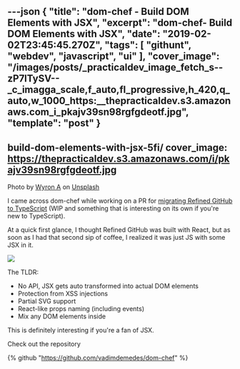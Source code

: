 ---json
{
  "title": "dom-chef - Build DOM Elements with JSX",
  "excerpt": "dom-chef-  Build DOM Elements with JSX",
  "date": "2019-02-02T23:45:45.270Z",
  "tags": [
    "githunt",
    "webdev",
    "javascript",
    "ui"
  ],
  "cover_image": "/images/posts/_practicaldev_image_fetch_s--zP7lTySV--_c_imagga_scale,f_auto,fl_progressive,h_420,q_auto,w_1000_https:__thepracticaldev.s3.amazonaws.com_i_pkajv39sn98rgfgdeotf.jpg",
  "template": "post"
}
---
build-dom-elements-with-jsx-5fi/
cover_image: https://thepracticaldev.s3.amazonaws.com/i/pkajv39sn98rgfgdeotf.jpg
---

Photo by [Wyron A](https://unsplash.com/photos/Lhb1DyyNr7U?utm_source=unsplash&utm_medium=referral&utm_content=creditCopyText) on [Unsplash](https://unsplash.com/search/photos/chef?utm_source=unsplash&utm_medium=referral&utm_content=creditCopyText)

I came across dom-chef while working on a PR for [migrating Refined GitHub to TypeScript](https://github.com/sindresorhus/refined-github/pull/1750) (WIP and something that is interesting on its own if you're new to TypeScript).

At a quick first glance, I thought Refined GitHub was built with React, but as soon as I had that second sip of coffee, I realized it was just JS with some JSX in it.

![](https://media3.giphy.com/media/2JeyC2DvEhdRu/giphy.gif?cid=19f5b51a5c562926446e66326327f7e5)

The TLDR:
* No API, JSX gets auto transformed into actual DOM elements
* Protection from XSS injections
* Partial SVG support
* React-like props naming (including events)
* Mix any DOM elements inside

This is definitely interesting if you're a fan of JSX.

Check out the repository

{% github "https://github.com/vadimdemedes/dom-chef" %}

